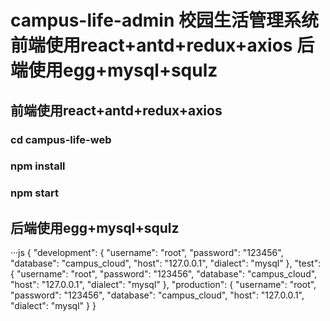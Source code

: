 # campus-life-admin 校园生活管理系统 前端使用react+antd+redux+axios 后端使用egg+mysql+squlz

## 前端使用react+antd+redux+axios
### cd campus-life-web
### npm install
### npm start
## 后端使用egg+mysql+squlz

···js {
  "development": {
    "username": "root",
    "password": "123456",
    "database": "campus_cloud",
    "host": "127.0.0.1",
    "dialect": "mysql"
  },
  "test": {
    "username": "root",
    "password": "123456",
    "database": "campus_cloud",
    "host": "127.0.0.1",
    "dialect": "mysql"
  },
  "production": {
    "username": "root",
    "password": "123456",
    "database": "campus_cloud",
    "host": "127.0.0.1",
    "dialect": "mysql"
  }
}
